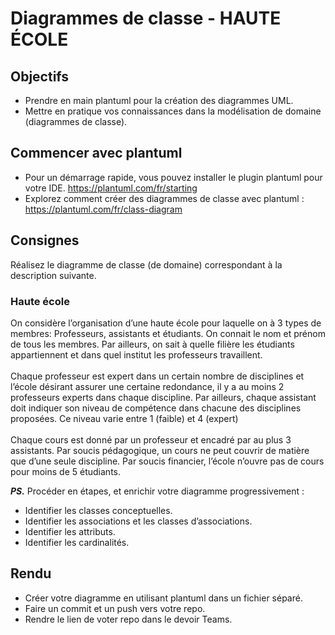 # Diagrammes de classe - HAUTE ÉCOLE

## Objectifs
- Prendre en main plantuml pour la création des diagrammes UML.
- Mettre en pratique vos connaissances dans la modélisation de domaine (diagrammes de classe).
  
## Commencer avec plantuml
- Pour un démarrage rapide, vous pouvez installer le plugin plantuml pour votre IDE.
  https://plantuml.com/fr/starting
- Explorez comment créer des diagrammes de classe avec plantuml :
  https://plantuml.com/fr/class-diagram

## Consignes
Réalisez le diagramme de classe (de domaine) correspondant à la description suivante.
### Haute école
On considère l’organisation d’une haute école pour laquelle on à 3 types de membres: Professeurs, assistants et étudiants. On connait le nom et prénom de tous les membres. Par ailleurs, on sait à quelle filière les étudiants appartiennent et dans quel institut les professeurs travaillent.
<br><br>
Chaque professeur est expert dans un certain nombre de disciplines et l’école désirant assurer une certaine redondance, il y a au moins 2 professeurs experts dans chaque discipline. Par ailleurs, chaque assistant doit indiquer son niveau de compétence dans chacune des disciplines proposées. Ce niveau varie entre 1 (faible) et 4 (expert)
<br><br>
Chaque cours est donné par un professeur et encadré par au plus 3 assistants. Par soucis pédagogique, un cours ne peut couvrir de matière que d’une seule discipline. Par soucis financier, l’école n’ouvre pas de cours pour moins de 5 étudiants. 

_**PS.**_ Procéder en étapes, et enrichir votre diagramme progressivement :
- Identifier les classes conceptuelles.
- Identifier les associations et les classes d’associations.
- Identifier les attributs.
- Identifier les cardinalités.

## Rendu
- Créer votre diagramme en utilisant plantuml dans un fichier séparé.
- Faire un commit et un push vers votre repo.
- Rendre le lien de voter repo dans le devoir Teams.